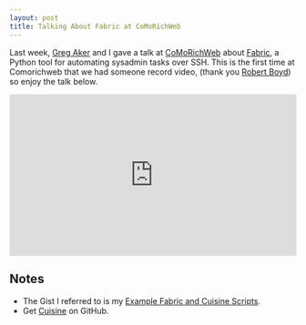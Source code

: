 ```yaml
---
layout: post
title: Talking About Fabric at CoMoRichWeb 
---
```


Last week, [Greg Aker][greg] and I gave a talk at [CoMoRichWeb][comorichweb] about [Fabric][],
a Python tool for automating sysadmin tasks over SSH. This is the first time at Comorichweb 
that we had someone record video, (thank you [Robert Boyd][rboyd]) so enjoy the talk below.

[greg]: http://www.gregaker.net/
[comorichweb]: http://comorichweb.posterous.com/
[Fabric]: http://fabfile.org/
[rboyd]: http://twitter.com/rboyd

<div style="position: relative; width: 100%; height: 0; padding-bottom: 56.26%; ">
  <iframe style="position: absolute; top: 0; left: 0; width: 100%; height: 100%" src="http://player.vimeo.com/video/28457665?title=0&amp;byline=0&amp;portrait=0&amp;color=ff9933" frameborder="0"></iframe>
</div>

Notes
-----

* The Gist I referred to is my [Example Fabric and Cuisine Scripts][gist].
* Get [Cuisine][] on GitHub.

[gist]: https://gist.github.com/1035890
[Cuisine]: https://github.com/sebastien/cuisine
